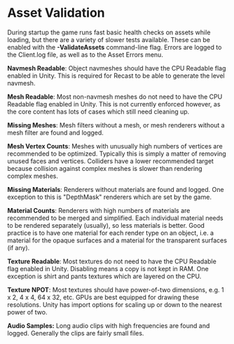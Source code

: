 # Asset Validation

During startup the game runs fast basic health checks on assets while loading, but there are a variety of slower tests available. These can be enabled with the __-ValidateAssets__ command-line flag. Errors are logged to the Client.log file, as well as to the Asset Errors menu.

__Navmesh Readable__: Object navmeshes should have the CPU Readable flag enabled in Unity. This is required for Recast to be able to generate the level navmesh.

__Mesh Readable__: Most non-navmesh meshes do not need to have the CPU Readable flag enabled in Unity. This is not currently enforced however, as the core content has lots of cases which still need cleaning up.

__Missing Meshes__: Mesh filters without a mesh, or mesh renderers without a mesh filter are found and logged.

__Mesh Vertex Counts__: Meshes with unusually high numbers of vertices are recommended to be optimized. Typically this is simply a matter of removing unused faces and vertices. Colliders have a lower recommended target because collision against complex meshes is slower than rendering complex meshes.

__Missing Materials__: Renderers without materials are found and logged. One exception to this is "DepthMask" renderers which are set by the game.

__Material Counts__: Renderers with high numbers of materials are recommended to be merged and simplified. Each individual material needs to be rendered separately (usually), so less materials is better. Good practice is to have one material for each render type on an object, i.e. a material for the opaque surfaces and a material for the transparent surfaces (if any).

__Texture Readable__: Most textures do not need to have the CPU Readable flag enabled in Unity. Disabling means a copy is not kept in RAM. One exception is shirt and pants textures which are layered on the CPU.

__Texture NPOT__: Most textures should have power-of-two dimensions, e.g. 1 x 2, 4 x 4, 64 x 32, etc. GPUs are best equipped for drawing these resolutions. Unity has import options for scaling up or down to the nearest power of two.

__Audio Samples:__ Long audio clips with high frequencies are found and logged. Generally the clips are fairly small files.
